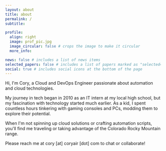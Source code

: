 ```yaml
---
layout: about
title: about
permalink: /
subtitle:

profile:
  align: right
  image: prof_pic.jpg
  image_circular: false # crops the image to make it circular
  more_info:

news: false # includes a list of news items
selected_papers: false # includes a list of papers marked as "selected={true}"
social: true # includes social icons at the bottom of the page
---
```


Hi, I'm Cory, a Cloud and DevOps Engineer passionate about automation and cloud technologies.

My journey in tech began in 2010 as an IT intern at my local high school, but my fascination with technology started much earlier. As a kid, I spent countless hours tinkering with gaming consoles and PCs, modding them to explore their potential.

When I'm not spinning up cloud solutions or crafting automation scripts, you'll find me traveling or taking advantage of the Colorado Rocky Mountain range. 

Please reach me at cory [at] coryair [dot] com to chat or collaborate!
